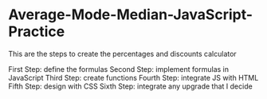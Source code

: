 # Average-Mode-Median-JavaScript-Practice

This are the steps to create the percentages and discounts calculator

First Step: define the formulas
Second Step: implement formulas in JavaScript
Third Step: create functions
Fourth Step: integrate JS with HTML 
Fifth Step: design with CSS
Sixth Step: integrate any upgrade that I decide